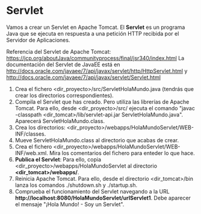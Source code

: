 # Servlet
Vamos a crear un Servlet en Apache Tomcat. El **Servlet** es un programa Java que se ejecuta en respuesta a una petición HTTP recibida por el Servidor de Aplicaciones.

Referencia del Servlet de Apache Tomcat: https://jcp.org/aboutJava/communityprocess/final/jsr340/index.html
La documentación del Servlet de JavaEE está en http://docs.oracle.com/javaee/7/api/javax/servlet/http/HttpServlet.html y http://docs.oracle.com/javaee/7/api/javax/servlet/Servlet.html

1. Crea el fichero <dir_proyecto>/src/ServletHolaMundo.java (tendrás que crear los directorios correspondientes).
2. Compila el Servlet que has creado. Pero utiliza las librerías de Apache Tomcat. Para ello, desde <dir_proyecto>/src/ ejecuta el comando "javac -classpath <dir_tomcat>/lib/servlet-api.jar ServletHolaMundo.java". Aparecerá ServletHolaMundo.class.
4. Crea los directorios: <dir_proyecto>/webapps/HolaMundoServlet/WEB-INF/classes.
5. Mueve ServletHolaMundo.class al directorio que acabas de crear.
6. Crea el fichero <dir_proyecto>/webapps/HolaMundoServlet/WEB-INF/web.xml. Mira los comentarios del fichero para enteder lo que hace.
5. **Publica el Servlet**: Para ello, copia <dir_proyecto>/webapps/HolaMundoServlet al directorio **<dir_tomcat>/webapps/**.
6. Reinicia Apache Tomcat. Para ello, desde el directorio <dir_tomcat>/bin lanza los comandos ./shutdown.sh y ./startup.sh.
7. Comprueba el funcionamiento del Servlet navegando a la URL **http://localhost:8080/HolaMundoServlet/urlServlet1**. Debe aparecer el mensaje "¡Hola Mundo! - Soy un Servlet".

